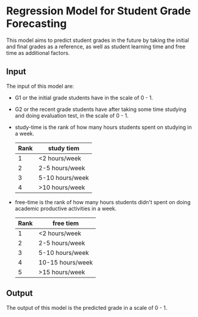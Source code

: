# Regression Model for Student Grade Forecasting
This model aims to predict student grades in the future by taking the initial and final grades as a reference, as well as student learning time and free time as additional factors.
## Input
The input of this model are:
- G1 or the initial grade students have in the scale of 0 - 1.
- G2 or the recent grade students have after taking some time studying and doing evaluation test, in the scale of 0 - 1.
- study-time is the rank of how many hours students spent on studying in a week.

    | Rank | study tiem |
    | ------ | ------ |
    | 1 | <2 hours/week |
    | 2 | 2-5 hours/week |
    | 3 | 5-10 hours/week |
    | 4 | >10 hours/week |
- free-time is the rank of how many hours students didn't spent on doing academic productive activities in a week.

    | Rank | free tiem |
    | ------ | ------ |
    | 1 | <2 hours/week |
    | 2 | 2-5 hours/week |
    | 3 | 5-10 hours/week |
    | 4 | 10-15 hours/week |
    | 5 | >15 hours/week |
## Output
The output of this model is the predicted grade in a scale of 0 - 1.
